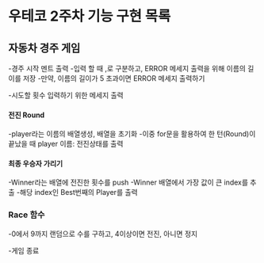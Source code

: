 # 우테코 2주차 기능 구현 목록

## 자동차 경주 게임

-경주 시작 멘트 출력
-입력 할 때 ,로 구분하고, ERROR 메세지 출력을 위해 이름의 길이를 저장
-만약, 이름의 길이가 5 초과이면 ERROR 메세지 출력하기

-시도할 횟수 입력하기 위한 메세지 출력

#### 전진 Round

-player라는 이름의 배열생성, 배열을 초기화
-이중 for문을 활용하여 한 턴(Round)이 끝났을 때 player 이름: 전진상태를 출력

#### 최종 우승자 가리기

-Winner라는 배열에 전진한 횟수를 push
-Winner 배열에서 가장 값이 큰 index를 추출
-해당 index인 Best번째의 Player를 출력

### Race 함수

-0에서 9까지 랜덤으로 수를 구하고, 4이상이면 전진, 아니면 정지

-게임 종료

